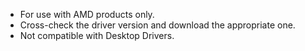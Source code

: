 * For use with AMD products only.
* Cross-check the driver version and download the appropriate one.
* Not compatible with Desktop Drivers.
